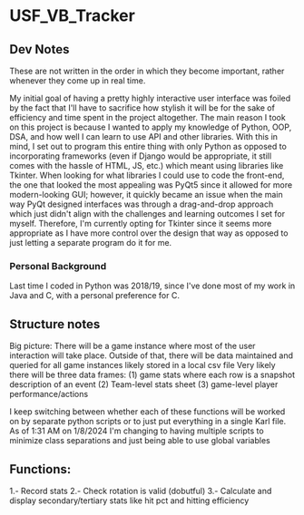 # USF_VB_Tracker
## Dev Notes 
These are not written in the order in which they become important, rather whenever they come up in real time.

My initial goal of having a pretty highly interactive user interface was foiled by the fact that I'll have to sacrifice how stylish it will be for the sake of efficiency and time spent in the project altogether. The main reason I took on this project is because I wanted to apply my knowledge of Python, OOP, DSA, and how well I can learn to use API and other libraries. With this in mind, I set out to program this entire thing with only Python as opposed to incorporating frameworks (even if Django would be appropriate, it still comes with the hassle of HTML, JS, etc.) which meant using libraries like Tkinter. When looking for what libraries I could use to code the front-end, the one that looked the most appealing was PyQt5 since it allowed for more modern-looking GUI; however, it quickly became an issue when the main way PyQt designed interfaces was through a drag-and-drop approach which just didn't align with the challenges and learning outcomes I set for myself. Therefore, I'm currently opting for Tkinter since it seems more appropriate as I have more control over the design that way as opposed to just letting a separate program do it for me. 

### Personal Background
Last time I coded in Python was 2018/19, since I've done most of my work in Java and C, with a personal preference for C. 
## Structure notes
Big picture: There will be a game instance where most of the user interaction will take place. Outside of that, there will be data maintained and queried for all game instances likely stored in a local csv file
Very likely there will be three data frames: (1) game stats where each row is a snapshot description of an event (2) Team-level stats sheet (3) game-level player performance/actions

I keep switching between whether each of these functions will be worked on by separate python scripts or to just put everything in a single Karl file. As of 1:31 AM on 1/8/2024 I'm changing to having multiple scripts to minimize class separations and just being able to use global  variables
## Functions:
1.- Record stats
2.- Check rotation is valid (dobutful)
3.- Calculate and display secondary/tertiary stats like hit pct and hitting efficiency

